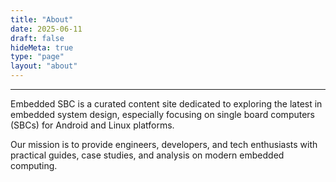 ```yaml
---
title: "About"
date: 2025-06-11
draft: false
hideMeta: true
type: "page"
layout: "about"
---
```


---
Embedded SBC is a curated content site dedicated to exploring the latest in embedded system design, especially focusing on single board computers (SBCs) for Android and Linux platforms.

Our mission is to provide engineers, developers, and tech enthusiasts with practical guides, case studies, and analysis on modern embedded computing.
